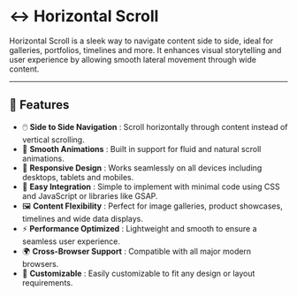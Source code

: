 # ↔️ Horizontal Scroll  

Horizontal Scroll is a sleek way to navigate content side to side, ideal for galleries, portfolios, timelines and more. It enhances visual storytelling and user experience by allowing smooth lateral movement through wide content.  

---

## 🚀 Features  
- 🖱️ **Side to Side Navigation** : Scroll horizontally through content instead of vertical scrolling.  
- 🎨 **Smooth Animations** : Built in support for fluid and natural scroll animations.  
- 📱 **Responsive Design** : Works seamlessly on all devices including desktops, tablets and mobiles.  
- 🔄 **Easy Integration** : Simple to implement with minimal code using CSS and JavaScript or libraries like GSAP.  
- 🖼️ **Content Flexibility** : Perfect for image galleries, product showcases, timelines and wide data displays.  
- ⚡ **Performance Optimized** : Lightweight and smooth to ensure a seamless user experience.  
- 🌍 **Cross-Browser Support** : Compatible with all major modern browsers.  
- 🔧 **Customizable** : Easily customizable to fit any design or layout requirements.  
